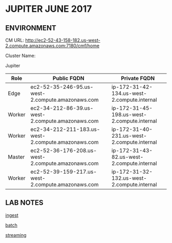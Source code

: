 # JUPITER JUNE 2017

## ENVIRONMENT

CM URL:
http://ec2-52-43-158-182.us-west-2.compute.amazonaws.com:7180/cmf/home

Cluster Name:

Jupiter

|Role|Public FQDN|Private FQDN|
|---|---|---|
|Edge|ec2-52-35-246-95.us-west-2.compute.amazonaws.com|ip-172-31-42-134.us-west-2.compute.internal|
|Worker|ec2-34-212-86-39.us-west-2.compute.amazonaws.com|ip-172-31-45-198.us-west-2.compute.internal|
|Worker|ec2-34-212-211-183.us-west-2.compute.amazonaws.com|ip-172-31-40-231.us-west-2.compute.internal|
|Master|ec2-52-36-176-208.us-west-2.compute.amazonaws.com|ip-172-31-43-82.us-west-2.compute.internal|
|Worker|ec2-52-39-159-217.us-west-2.compute.amazonaws.com|ip-172-31-32-132.us-west-2.compute.internal|

## LAB NOTES
[ingest](./ingest/ingest.md)

[batch](./batch/batch.md)

[streaming](./streaming.md)
